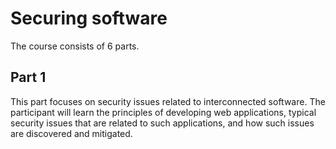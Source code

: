 # Securing software

The course consists of 6 parts.

## Part 1

This part focuses on security issues related to interconnected software. The participant will learn the principles of developing web applications, typical security issues that are related to such applications, and how such issues are discovered and mitigated.
